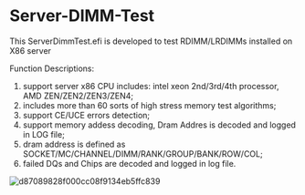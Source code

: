 # Server-DIMM-Test
This ServerDimmTest.efi is developed to test RDIMM/LRDIMMs installed on X86 server

Function Descriptions:
1. support server x86 CPU includes: intel xeon 2nd/3rd/4th processor, AMD ZEN/ZEN2/ZEN3/ZEN4;
2. includes more than 60 sorts of high stress memory test algorithms;
3.  support CE/UCE errors detection;
4.  support memory addess decoding, Dram Addres is decoded and logged in LOG file;
5.  dram address is defined as SOCKET/MC/CHANNEL/DIMM/RANK/GROUP/BANK/ROW/COL;
6. failed DQs and Chips are decoded and logged in log file.  

![d87089828f000cc08f9134eb5ffc839](https://github.com/MoreAndMore34545/Server-DIMM-Test/assets/47515712/0309401a-5eeb-46e1-8a89-188dbfad61e6)
